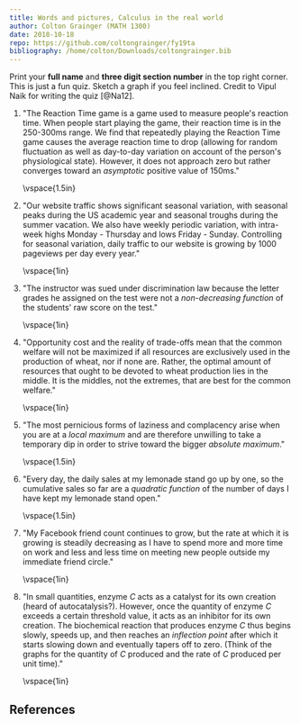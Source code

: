 ```yaml
---
title: Words and pictures, Calculus in the real world
author: Colton Grainger (MATH 1300)
date: 2018-10-18
repo: https://github.com/coltongrainger/fy19ta
bibliography: /home/colton/Downloads/coltongrainger.bib
---
```


Print your **full name** and **three digit section number** in the top right corner. This is just a fun quiz. Sketch a graph if you feel inclined. Credit to Vipul Naik for writing the quiz [@Na12].

1.  "The Reaction Time game is a game used to measure people's reaction
    time. When people start playing the game, their reaction time is in
    the 250-300ms range. We find that repeatedly playing the Reaction
    Time game causes the average reaction time to drop (allowing for
    random fluctuation as well as day-to-day variation on account of the
    person's physiological state). However, it does not approach zero
    but rather converges toward an *asymptotic* positive value of
    150ms."

    \vspace{1.5in}
2.  "Our website traffic shows significant seasonal variation, with
    seasonal peaks during the US academic year and seasonal troughs
    during the summer vacation. We also have weekly periodic variation,
    with intra-week highs Monday - Thursday and lows Friday - Sunday.
    Controlling for seasonal variation, daily traffic to our website is
    growing by 1000 pageviews per day every year."

    \vspace{1in}
3.  "The instructor was sued under discrimination law because the letter
    grades he assigned on the test were not a *non-decreasing function*
    of the students' raw score on the test."

    \vspace{1in}
4.  "Opportunity cost and the reality of trade-offs mean that the common
    welfare will not be maximized if all resources are exclusively used
    in the production of wheat, nor if none are. Rather, the optimal
    amount of resources that ought to be devoted to wheat production
    lies in the middle. It is the middles, not the extremes, that are
    best for the common welfare."

    \vspace{1in}
5.  "The most pernicious forms of laziness and complacency arise when
    you are at a *local maximum* and are therefore unwilling to take a
    temporary dip in order to strive toward the bigger *absolute
    maximum*."

    \vspace{1.5in}
6.  "Every day, the daily sales at my lemonade stand go up by one, so
    the cumulative sales so far are a *quadratic function* of the number
    of days I have kept my lemonade stand open."

    \vspace{1.5in}
7.  "My Facebook friend count continues to grow, but the rate at which
    it is growing is steadily decreasing as I have to spend more and
    more time on work and less and less time on meeting new people
    outside my immediate friend circle."

    \vspace{1in}
8.  "In small quantities, enzyme $C$ acts as a catalyst for its own
    creation (heard of autocatalysis?). However, once the quantity of
    enzyme $C$ exceeds a certain threshold value, it acts as an
    inhibitor for its own creation. The biochemical reaction that
    produces enzyme $C$ thus begins slowly, speeds up, and then reaches
    an *inflection point* after which it starts slowing down and
    eventually tapers off to zero. (Think of the graphs for the quantity
    of $C$ produced and the rate of $C$ produced per unit time)."

    \vspace{1in}

## References
